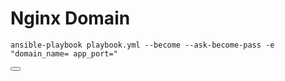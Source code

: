 <div class="copy-container rounded-4">
  <h1>Nginx Domain</h1>
  <pre><code id="copy-command">ansible-playbook playbook.yml --become --ask-become-pass -e "domain_name= app_port="</code></pre>
  <button class="copy-button" onclick="copyToClipboard()"></button>
</div>
